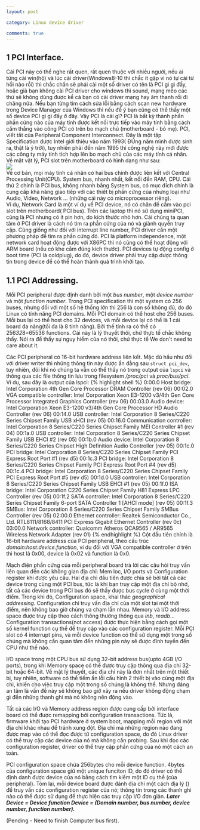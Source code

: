 ```yaml
---
layout: post

category: Linux device driver

comments: true
---
```


## 1 PCI Interface.
Cái PCI này có thể nghe rất quen, rất quen thuộc với nhiều người, nếu ai từng cài win(hộ) và lúc cài driver(Windows8-10 thì chắc ít gặp vì nó tự cài từ hồi nào rồi) thì chắc chắn sẽ phải cài một số driver có tên là PCI gì gì đấy, hoặc giả bạn không cài PCI driver cho windows thì sound, mạng mẽo các thứ sẽ không dùng được kể cả bạn có cài driver mạng hay âm thanh rồi đi chăng nữa. Nếu bạn từng tìm cách sửa lỗi bằng cách scan new hardware trong Device Manager của Windows thì nếu để ý bạn cũng có thể thấy một số device PCI gì gì đấy ở đây. Vậy PCI là cái gì?
PCI là bất kỳ thành phần phần cứng nào của máy tính được kết nối trực tiếp vào máy tính bằng cách cắm thẳng vào công PCI có trên bo mạch chủ (motherboard - bỏ mẹ). PCI, viết tắt của Peripheral Component Interconnect. Đây là một tập Specification được Intel giới thiệu vào năm 1993( ĐÚng năm mình được sinh ra, thật là ý trời), tuy nhiên phải đến năm 1995 thì công nghệ này mới được các công ty máy tính tích hợp lên bo mạch chủ của các máy tính cá nhân. Về mặt vật lý, PCI slot trên motherboard có hình dạng như sau:<br/>
<img src="https://cmeimg-a.akamaihd.net/640/photos.demandstudios.com/getty/article/228/192/493830023.jpg">
<br/>
Về cơ bản, mọi máy tính cá nhân có hai bus chính được liên kết với Central Processing Unit(CPU). System bus, nhanh nhất, kết nối đến RAM, CPU. Cái thứ 2 chính là PCI bus, không nhanh bằng System bus, có mục đích chính là cung cấp khả năng giao tiếp với các thiết bị phần cứng của nhưng loại như Audio, Video, Network ... (những cái này có microprocessor riêng). 
<br/>
Ví dụ, Network Card là một ví dụ về PCI device, nó có chân để cắm vào pci slot trên motherboard( PCI bus). Trên các laptop thì nó sử dụng miniPCI, cũng là PCI nhưng có ít pin hơn, do kích thước nhỏ hơn.
Cái chúng ta quan tâm ở PCI driver là cách nó tìm ra phần cứng của nó và giành quyền truy cập. Cũng giống như đối với interrupt line number, PCI driver cần một phương pháp để tìm ra phần cứng đó.
PCI là platform independence, một network card hoạt động được với X86PC thì nó cũng có thể hoạt động với ARM board (nếu có khe cắm đúng kích thước). PCI devices tự động config ở boot time (PCI là coldplug), do đó, device driver phải truy cập dược thông tin trong device để có thể hoàn thành quá trình khởi tạo.

## 1.1 PCI Addressing.
Mỗi PCI peripheral được định danh bởi một <i>bus number</i>, một <i>device number</i> và một <i>function number</i>. Trong PCI specification thì một system có 256 buses, nhưng đối với một số hệ thống lớn thì 256 là con số không đủ, do đó Linux có tính năng PCI domains. Mỗi PCI domain có thể host cho 256 buses. Mỗi bus lại có thể host cho 32 devices, và mỗi device lại có thể là 1 cái board đa năng(tối đa là 8 tính năng). Bởi thế tính ra có thể có 256*32*8=65536 functions. Cái này là lý thuyết thôi, chứ thực tế chắc không thấy. Nói ra để thấy sự nguy hiểm của nó thôi, chứ thực tế We don't need to care about it.

Các PCI peripheral có 16-bit hardware address liên kết. Mặc dù hầu như đối với driver writer thì những thông tin này được ẩn đằng sau <code>struct pci_dev</code>, tuy nhiên, đôi khi nó chúng ta vẫn có thể thấy nó trong output của <code>lspci</code> và thông qua các file thông tin lưu trong filesystem <i>/proc/pci</i> và <i>proc/bus/pci</i>. 
Ví dụ, sau đây là output của lspci:
{% highlight shell %}
0:00.0 Host bridge: Intel Corporation 4th Gen Core Processor DRAM Controller (rev 06)
00:02.0 VGA compatible controller: Intel Corporation Xeon E3-1200 v3/4th Gen Core Processor Integrated Graphics Controller (rev 06)
00:03.0 Audio device: Intel Corporation Xeon E3-1200 v3/4th Gen Core Processor HD Audio Controller (rev 06)
00:14.0 USB controller: Intel Corporation 8 Series/C220 Series Chipset Family USB xHCI (rev 05)
00:16.0 Communication controller: Intel Corporation 8 Series/C220 Series Chipset Family MEI Controller #1 (rev 04)
00:1a.0 USB controller: Intel Corporation 8 Series/C220 Series Chipset Family USB EHCI #2 (rev 05)
00:1b.0 Audio device: Intel Corporation 8 Series/C220 Series Chipset High Definition Audio Controller (rev 05)
00:1c.0 PCI bridge: Intel Corporation 8 Series/C220 Series Chipset Family PCI Express Root Port #1 (rev d5)
00:1c.3 PCI bridge: Intel Corporation 8 Series/C220 Series Chipset Family PCI Express Root Port #4 (rev d5)
00:1c.4 PCI bridge: Intel Corporation 8 Series/C220 Series Chipset Family PCI Express Root Port #5 (rev d5)
00:1d.0 USB controller: Intel Corporation 8 Series/C220 Series Chipset Family USB EHCI #1 (rev 05)
00:1f.0 ISA bridge: Intel Corporation C220 Series Chipset Family H81 Express LPC Controller (rev 05)
00:1f.2 SATA controller: Intel Corporation 8 Series/C220 Series Chipset Family 6-port SATA Controller 1 [AHCI mode] (rev 05)
00:1f.3 SMBus: Intel Corporation 8 Series/C220 Series Chipset Family SMBus Controller (rev 05)
02:00.0 Ethernet controller: Realtek Semiconductor Co., Ltd. RTL8111/8168/8411 PCI Express Gigabit Ethernet Controller (rev 0c)
03:00.0 Network controller: Qualcomm Atheros QCA9565 / AR9565 Wireless Network Adapter (rev 01)
{% endhighlight %}
Cột đầu tiên chính là 16-bit hardware address của PCI peripheral, theo cầu trúc <i>domain:host:device.function</i>, ví dụ đối với VGA compatible controller ở trên thì host là 0x00, device là 0x02 và function là 0x0.

Mạch điện phần cứng của mỗi peripheral board trả lời các câu hỏi truy vấn liên quan đến các không gian địa chỉ: Mem loc, I/O ports và Configuration register khi được yêu cầu. Hai địa chỉ đầu tiên được chia sẻ bởi tất cả các device trong cùng một PCI bus, tức là khi bạn truy cập một địa chỉ bộ nhớ, tất cả các device trong PCI bus đó sẽ thấy được bus cycle ở cùng một thời điểm. Trong khi đó, Configuration space, khai thác <i>geographical addressing</i>. Configuration chỉ truy vấn địa chỉ của một slot tại một thời điểm, nên không bao giờ chúng va chạm lẫn nhau. Memory và I/O address space được truy cập theo cách thông thường thông qua <i>inb</i>, <i>readb</i>... Configuration transactions(not access) được thực hiện bằng cách gọi một số kernel function cụ thể để truy cập vào các configuration register. Mỗi PCI slot có 4 interrupt pins, và mỗi device function có thể sử dụng một trong số chúng mà không cần quan tâm đến những pin này sẽ được đính tuyền đến CPU như thế nào.

I/O space trong một CPU bus sử dụng 32-bit address bus(upto 4GB I/O ports), trong khi Memory space có thể được truy cập thông qua địa chỉ 32-bit hoặc 64-bit. Về mặt lý thuyết, các địa chỉ này là đơn nhất trên một thiết bị, tuy nhiên, software có thể tiềm ẩn lỗi cấu hình 2 thiết bị vào cùng một địa chỉ, khiến cho việc truy cập một trong số chúng là không thể. Nhưng đáng an tâm là vấn đề này sẽ không bao giờ xảy ra nếu driver không động chạm gì đến những thanh ghi mà nó không nên động vào. 

Tất cả các I/O và Memory address region được cung cấp bởi interface board có thể được remapping bởi configuration transactions. Tức là, firmware khởi tạo PCI hardware ở system boot, mapping mỗi region với một địa chỉ khác nhau để tránh xung đột. Địa chỉ mà những region nào đang được map vào có thể đọc được từ configuration space, do đó Linux driver có thể truy cập các device của nó mà không cần probing. Sau khi đọc các configuration register, driver có thể truy cập phần cứng của nó một cách an toàn.

PCI configuration space chứa 256bytes cho mỗi device function. 4bytes của configuration space giữ một unique funciton ID, do đó driver có thể định danh được device của nó bằng cách tìm kiếm một ID cụ thể (của peripheral). Tóm lại, mỗi device board được đánh địa chỉ một cách địa lý () để truy vấn các configuration register của nó; thông tin trong các thanh ghi nào có thể được sử dụng để thực hiện các truy cập I/O đơn giản.
<b><i>
Later 
Device = Device function
Device = (Domain number, bus number, device number, function number).
</i></b>

(Pending - Need to finish Computer bus first).